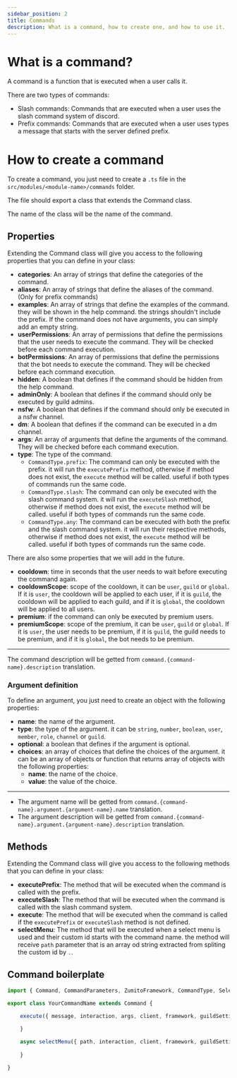 ```yaml
---
sidebar_position: 2
title: Commands
description: What is a command, how to create one, and how to use it.
---
```


# What is a command?

A command is a function that is executed when a user calls it.

There are two types of commands:
- Slash commands: Commands that are executed when a user uses the slash command system of discord.
- Prefix commands: Commands that are executed when a user uses types a message that starts with the server defined prefix.

# How to create a command

To create a command, you just need to create a `.ts` file in the `src/modules/<module-name>/commands` folder.

The file should export a class that extends the Command class.

The name of the class will be the name of the command.

## Properties

Extending the Command class will give you access to the following properties that you can define in your class:
- **categories**: An array of strings that define the categories of the command.
- **aliases**: An array of strings that define the aliases of the command. (Only for prefix commands)
- **examples**: An array of strings that define the examples of the command. they will be shown in the help command. the strings shouldn't include the prefix. If the command does not have arguments, you can simply add an empty string.
- **userPermissions**: An array of permissions that define the permissions that the user needs to execute the command. They will be checked before each command execution.
- **botPermissions**: An array of permissions that define the permissions that the bot needs to execute the command. They will be checked before each command execution.
- **hidden**: A boolean that defines if the command should be hidden from the help command.
- **adminOnly**: A boolean that defines if the command should only be executed by guild admins.
- **nsfw**: A boolean that defines if the command should only be executed in a nsfw channel.
- **dm**: A boolean that defines if the command can be executed in a dm channel.
- **args**: An array of arguments that define the arguments of the command. They will be checked before each command execution.
- **type**: The type of the command.
    - ``CommandType.prefix``: The command can only be executed with the prefix. it will run the `executePrefix` method, otherwise if method does not exist, the `execute` method will be called. useful if both types of commands run the same code.
    - ``CommandType.slash``: The command can only be executed with the slash command system. it will run the `executeSlash` method, otherwise if method does not exist, the `execute` method will be called. useful if both types of commands run the same code.
    - ``CommandType.any``: The command can be executed with both the prefix and the slash command system. it will run their respective methods, otherwise if method does not exist, the `execute` method will be called. useful if both types of commands run the same code.

There are also some properties that we will add in the future.
- **cooldown**: time in seconds that the user needs to wait before executing the command again.
- **cooldownScope**: scope of the cooldown, it can be `user`, `guild` or `global`. If it is `user`, the cooldown will be applied to each user, if it is `guild`, the cooldown will be applied to each guild, and if it is `global`, the cooldown will be applied to all users.
- **premium**: if the command can only be executed by premium users.
- **premiumScope**: scope of the premium, it can be `user`, `guild` or `global`. If it is `user`, the user needs to be premium, if it is `guild`, the guild needs to be premium, and if it is `global`, the bot needs to be premium.

---

The command description will be getted from `command.{command-name}.description` translation.

### Argument definition

To define an argument, you just need to create an object with the following properties:
- **name**: the name of the argument.
- **type**: the type of the argument. it can be `string`, `number`, `boolean`, `user`, `member`, `role`, `channel` or `guild`.
- **optional**: a boolean that defines if the argument is optional.
- **choices**: an array of choices that define the choices of the argument. it can be an array of objects or function that returns array of objects with the following properties:
    - **name**: the name of the choice.
    - **value**: the value of the choice.

---
- The argument name will be getted from `command.{command-name}.argument.{argument-name}.name` translation.
- The argument description will be getted from `command.{command-name}.argument.{argument-name}.description` translation.

## Methods

Extending the Command class will give you access to the following methods that you can define in your class:
- **executePrefix**: The method that will be executed when the command is called with the prefix.
- **executeSlash**: The method that will be executed when the command is called with the slash command system.
- **execute**: The method that will be executed when the command is called if the `executePrefix` or `executeSlash` method is not defined.
- **selectMenu**: The method that will be executed when a select menu is used and their custom id starts with the command name. the method will receive `path` parameter that is an array od string extracted from spliting the custom id by `.`.


## Command boilerplate

```ts
import { Command, CommandParameters, ZumitoFramework, CommandType, SelectMenuParameters } from "zumito-framework";

export class YourCommandName extends Command {

    execute({ message, interaction, args, client, framework, guildSettings }: CommandParameters): void {
        
    }

    async selectMenu({ path, interaction, client, framework, guildSettings }: SelectMenuParameters): Promise<void> {
		
	}

}
```
